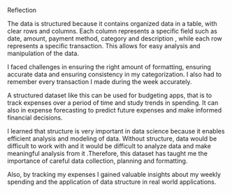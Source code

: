 Reflection

The data is structured because it contains organized data in a table, with clear rows and columns. Each column represents a specific field such as date, amount, payment method, category and description , while each row represents a specific transaction. This allows for easy analysis and manipulation of the data.

I faced challenges in ensuring the right amount of formatting, ensuring accurate data and ensuring consistency in my categorization. I also had to remember every transaction I made during the week accurately. 

A structured dataset like this can be used for budgeting apps, that is to track expenses over a period of time and study trends in spending. It can also in expense forecasting to predict future expenses and make informed financial decisions.

I learned that structure is very important in data science because it enables efficient analysis and modeling of data. Without structure, data would be difficult to work with and it would be difficult to analyze data and make meaningful analysis from it .Therefore, this dataset has taught me the importance of careful data collection, planning and formatting.

Also, by tracking my expenses I gained valuable insights about my weekly spending and the application of data structure in real world applications.
